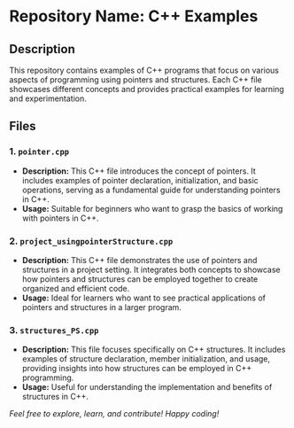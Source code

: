 # Repository Name: C++ Examples

## Description
This repository contains examples of C++ programs that focus on various aspects of programming using pointers and structures. Each C++ file showcases different concepts and provides practical examples for learning and experimentation.

## Files

### 1. `pointer.cpp`
- **Description:** This C++ file introduces the concept of pointers. It includes examples of pointer declaration, initialization, and basic operations, serving as a fundamental guide for understanding pointers in C++.
- **Usage:** Suitable for beginners who want to grasp the basics of working with pointers in C++.

### 2. `project_usingpointerStructure.cpp`
- **Description:** This C++ file demonstrates the use of pointers and structures in a project setting. It integrates both concepts to showcase how pointers and structures can be employed together to create organized and efficient code.
- **Usage:** Ideal for learners who want to see practical applications of pointers and structures in a larger program.

### 3. `structures_PS.cpp`
- **Description:** This file focuses specifically on C++ structures. It includes examples of structure declaration, member initialization, and usage, providing insights into how structures can be employed in C++ programming.
- **Usage:** Useful for understanding the implementation and benefits of structures in C++.

*Feel free to explore, learn, and contribute! Happy coding!*
